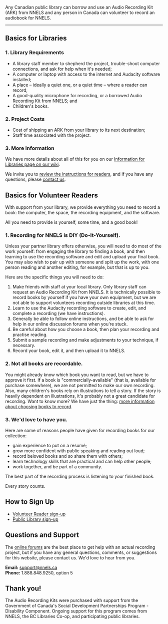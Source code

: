 <p>Any Canadian public library can borrow and use an Audio Recording Kit (ARK) from NNELS and any person in Canada can volunteer to record an audiobook for NNELS.</p>
<hr />
<h2>Basics for Libraries</h2>
<h3>1. Library Requirements</h3>
<ul>
	<li>A library staff member to shepherd the project, trouble-shoot computer connections, and ask for help when it&#39;s needed;</li>
	<li>A computer or laptop with access to the internet and Audacity software installed;</li>
	<li>A place &ndash; ideally a quiet one, or a quiet time &ndash; where a reader can record;</li>
	<li>A good-quality microphone for recording, or a borrowed Audio Recording Kit from NNELS; and</li>
	<li>Children&#39;s books.</li>
</ul>
<h3>2. Project Costs</h3>
<ul>
	<li>Cost of shipping an ARK from your library to its next destination;</li>
	<li>Staff time associated with the project.</li>
</ul>
<h3>3. More Information</h3>
<p>We have more details about all of this for you on our <a href="https://wiki.libraries.coop/doku.php?id=public:nnels:recording:information_for_libraries">Information for Libraries page on our wiki</a>.</p>
<p>We invite you to <a href="https://wiki.libraries.coop/doku.php?id=public:nnels:recording:start">review the instructions for readers</a>, and if you have any questions, please <a href="/contact/" name="NNELS Support">contact us</a>.</p>
<h2>Basics for Volunteer Readers</h2>
<p>With support from your library, we provide everything you need to record a book: the computer, the space, the recording equipment, and the software.</p>
<p>All you need to provide is yourself, some time, and a good book!</p>
<h3>1. Recording for NNELS is DIY (Do-It-Yourself).</h3>
<p>Unless your partner library offers otherwise, you will need to do most of the work yourself: from engaging the library to finding a book, and then learning to use the recording software and edit and upload your final book. You may also wish to pair up with someone and split up the work, with one person reading and another editing, for example, but that is up to you.</p>
<p>Here are the specific things you will need to do:</p>
<ol>
	<li>Make friends with staff at your local library. Only library staff can request an Audio Recording Kit from NNELS. It is technically possible to record books by yourself if you have your own equipment, but we are not able to support volunteers recording outside libraries at this time.</li>
	<li>Learn to use the Audacity recording software to create, edit, and complete a recording (we have instructions).</li>
	<li>Generally be able to follow online instructions, and be able to ask for help in our online discussion forums when you&#39;re stuck.</li>
	<li>Be careful about how you choose a book, then plan your recording and practise reading.</li>
	<li>Submit a sample recording and make adjustments to your technique, if necessary.</li>
	<li>Record your book, edit it, and then upload it to NNELS.</li>
</ol>
<h3>2. Not all books are recordable.</h3>
<p>You might already know which book you want to read, but we have to approve it first. If a book is &quot;commercially-available&quot; (that is, available for purchase somewhere), we are not permitted to make our own recording. Also, many children&#39;s books rely on illustrations to tell a story. If the story is heavily dependent on illustrations, it&#39;s probably not a great candidate for recording. Want to know more? We have just the thing: <a href="https://wiki.libraries.coop/doku.php?id=public:nnels:recording:instructions:4_find_your_book" name="more information about choosing books">more information about choosing books to record</a>.</p>
<h3>3. We&#39;d love to have you.</h3>
<p>Here are some of reasons people have given for recording books for our collection:</p>
<ul>
	<li>gain experience to put on a resumé;</li>
	<li>grow more confident with public speaking and reading out loud;</li>
	<li>record beloved books and so share them with others;</li>
	<li>learn technology skills that are practical and can help other people;</li>
	<li>work together, and be part of a community.</li>
</ul>
<p>The best part of the recording process is listening to your finished book.</p>
<p>Every story counts.</p>
<h2>How to Sign Up</h2>
<ul>
	<li><a href="https://nnels.ca/volunteer/record/reader-profile" name="This is a link to our sign-up form">Volunteer Reader sign-up</a></li>
	<li><a href="https://nnels.ca/volunteer/record/library-profile" name="Library sign up form">Public Library sign-up</a></li>
</ul>
<h2>Questions and Support</h2>
<p>The <a href="http://discuss.nnels.ca" name="online forums">online forums</a> are the best place to get help with an actual recording project, but if you have any general questions, comments, or suggestions for this website, please contact us. We&#39;d love to hear from you.</p>
<p><strong>Email:</strong> <a href="http://support@nnels.ca">support@nnels.ca</a><br />
	<strong>Phone: </strong>1.888.848.9250, option 5</p>
<h2>Thank you!</h2>
<p>The Audio Recording Kits were purchased with support from the Government of Canada&#39;s Social Development Partnerships Program - Disability Component. Ongoing support for this program comes from NNELS, the BC Libraries Co-op, and participating public libraries.</p>
